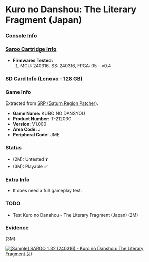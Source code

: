 # Kuro no Danshou: The Literary Fragment (Japan)

### [Console Info](../../../../../Info/Consoles/VA13/README.md)

### [Saroo Cartridge Info](../../../../../Info/Cartridges/RetroGameParadiseStore/1.32F/README.md)

- <b>Firmwares Tested:</b>
  1. MCU: 240316, SS: 240316, FPGA: 05 - v0.4

### [SD Card Info (Lenovo - 128 GB)](../../../../../Info/SdCards/Lenovo/128GB/fat32/README.md)

### Game Info

Extracted from [SRP (Saturn Region Patcher)](https://segaxtreme.net/resources/saturn-region-patcher.81/download).

- <b>Game Name:</b> KURO NO DANSYOU
- <b>Product Number:</b> T-21203G
- <b>Version:</b> V1.000
- <b>Area Code:</b> J
- <b>Peripheral Code:</b> JME

### Status

- (2M): Untested :question:
- (3M): Playable :white_check_mark:

### Extra Info

- It does need a full gameplay test.

### TODO

- Test Kuro no Danshou - The Literary Fragment (Japan) (2M)

### Evidence

(3M):

[![[Sample] SAROO 1.32 (240316) - Kuro no Danshou: The Literary Fragment (J)](https://img.youtube.com/vi/fnywDECN7kI/0.jpg)](https://www.youtube.com/watch?v=fnywDECN7kI)
